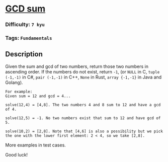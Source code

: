 # [GCD sum](https://www.codewars.com/kata/5dd259444228280032b1ed2a)

### Difficulty: `7 kyu`

### Tags: `Fundamentals`

## Description

Given the sum and gcd of two numbers, return those two numbers in ascending order. If the numbers do not exist, return `-1`, (or `NULL` in C, `tuple (-1,-1)` in C#, `pair (-1,-1)` in C++, `None` in Rust, `array {-1,-1}`  in Java and Golang).

```
For example: 
Given sum = 12 and gcd = 4...

solve(12,4) = [4,8]. The two numbers 4 and 8 sum to 12 and have a gcd of 4.

solve(12,5) = -1. No two numbers exist that sum to 12 and have gcd of 5.

solve(10,2) = [2,8]. Note that [4,6] is also a possibility but we pick the one with the lower first element: 2 < 4, so we take [2,8].
```

More examples in test cases.

Good luck!
